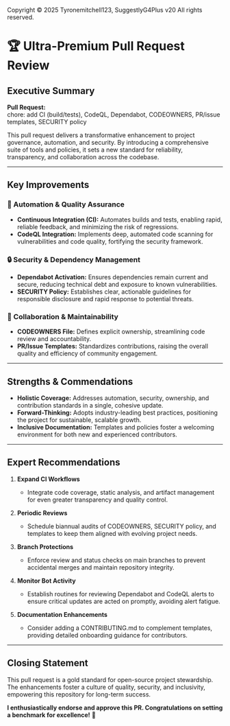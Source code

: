 Copyright © 2025 Tyronemitchell123, SuggestlyG4Plus v20
All rights reserved.

# 🏆 Ultra-Premium Pull Request Review

## Executive Summary

**Pull Request:**  
chore: add CI (build/tests), CodeQL, Dependabot, CODEOWNERS, PR/issue templates, SECURITY policy

This pull request delivers a transformative enhancement to project governance, automation, and security. By introducing a comprehensive suite of tools and policies, it sets a new standard for reliability, transparency, and collaboration across the codebase.

---

## Key Improvements

### 🚀 Automation & Quality Assurance
- **Continuous Integration (CI):** Automates builds and tests, enabling rapid, reliable feedback, and minimizing the risk of regressions.
- **CodeQL Integration:** Implements deep, automated code scanning for vulnerabilities and code quality, fortifying the security framework.

### 🔒 Security & Dependency Management
- **Dependabot Activation:** Ensures dependencies remain current and secure, reducing technical debt and exposure to known vulnerabilities.
- **SECURITY Policy:** Establishes clear, actionable guidelines for responsible disclosure and rapid response to potential threats.

### 🤝 Collaboration & Maintainability
- **CODEOWNERS File:** Defines explicit ownership, streamlining code review and accountability.
- **PR/Issue Templates:** Standardizes contributions, raising the overall quality and efficiency of community engagement.

---

## Strengths & Commendations

- **Holistic Coverage:** Addresses automation, security, ownership, and contribution standards in a single, cohesive update.
- **Forward-Thinking:** Adopts industry-leading best practices, positioning the project for sustainable, scalable growth.
- **Inclusive Documentation:** Templates and policies foster a welcoming environment for both new and experienced contributors.

---

## Expert Recommendations

1. **Expand CI Workflows**
   - Integrate code coverage, static analysis, and artifact management for even greater transparency and quality control.

2. **Periodic Reviews**
   - Schedule biannual audits of CODEOWNERS, SECURITY policy, and templates to keep them aligned with evolving project needs.

3. **Branch Protections**
   - Enforce review and status checks on main branches to prevent accidental merges and maintain repository integrity.

4. **Monitor Bot Activity**
   - Establish routines for reviewing Dependabot and CodeQL alerts to ensure critical updates are acted on promptly, avoiding alert fatigue.

5. **Documentation Enhancements**
   - Consider adding a CONTRIBUTING.md to complement templates, providing detailed onboarding guidance for contributors.

---

## Closing Statement

This pull request is a gold standard for open-source project stewardship. The enhancements foster a culture of quality, security, and inclusivity, empowering this repository for long-term success.

**I enthusiastically endorse and approve this PR. Congratulations on setting a benchmark for excellence!** 🚀

